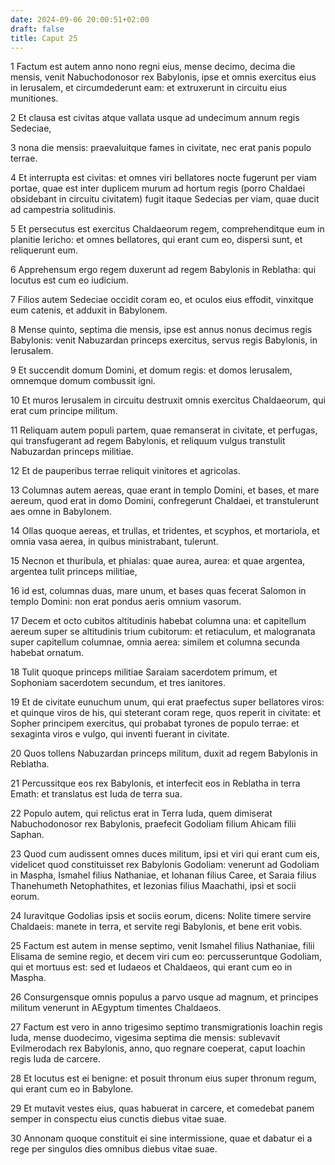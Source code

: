 ```yaml
---
date: 2024-09-06 20:00:51+02:00
draft: false
title: Caput 25
---
```





1 Factum est autem anno nono regni eius, mense decimo, decima die mensis, venit Nabuchodonosor rex Babylonis, ipse et omnis exercitus eius in Ierusalem, et circumdederunt eam: et extruxerunt in circuitu eius munitiones.

2 Et clausa est civitas atque vallata usque ad undecimum annum regis Sedeciae,

3 nona die mensis: praevaluitque fames in civitate, nec erat panis populo terrae.

4 Et interrupta est civitas: et omnes viri bellatores nocte fugerunt per viam portae, quae est inter duplicem murum ad hortum regis (porro Chaldaei obsidebant in circuitu civitatem) fugit itaque Sedecias per viam, quae ducit ad campestria solitudinis.

5 Et persecutus est exercitus Chaldaeorum regem, comprehenditque eum in planitie Iericho: et omnes bellatores, qui erant cum eo, dispersi sunt, et reliquerunt eum.

6 Apprehensum ergo regem duxerunt ad regem Babylonis in Reblatha: qui locutus est cum eo iudicium.

7 Filios autem Sedeciae occidit coram eo, et oculos eius effodit, vinxitque eum catenis, et adduxit in Babylonem.

8 Mense quinto, septima die mensis, ipse est annus nonus decimus regis Babylonis: venit Nabuzardan princeps exercitus, servus regis Babylonis, in Ierusalem.

9 Et succendit domum Domini, et domum regis: et domos Ierusalem, omnemque domum combussit igni.

10 Et muros Ierusalem in circuitu destruxit omnis exercitus Chaldaeorum, qui erat cum principe militum.

11 Reliquam autem populi partem, quae remanserat in civitate, et perfugas, qui transfugerant ad regem Babylonis, et reliquum vulgus transtulit Nabuzardan princeps militiae.

12 Et de pauperibus terrae reliquit vinitores et agricolas.

13 Columnas autem aereas, quae erant in templo Domini, et bases, et mare aereum, quod erat in domo Domini, confregerunt Chaldaei, et transtulerunt aes omne in Babylonem.

14 Ollas quoque aereas, et trullas, et tridentes, et scyphos, et mortariola, et omnia vasa aerea, in quibus ministrabant, tulerunt.

15 Necnon et thuribula, et phialas: quae aurea, aurea: et quae argentea, argentea tulit princeps militiae,

16 id est, columnas duas, mare unum, et bases quas fecerat Salomon in templo Domini: non erat pondus aeris omnium vasorum.

17 Decem et octo cubitos altitudinis habebat columna una: et capitellum aereum super se altitudinis trium cubitorum: et retiaculum, et malogranata super capitellum columnae, omnia aerea: similem et columna secunda habebat ornatum.

18 Tulit quoque princeps militiae Saraiam sacerdotem primum, et Sophoniam sacerdotem secundum, et tres ianitores.

19 Et de civitate eunuchum unum, qui erat praefectus super bellatores viros: et quinque viros de his, qui steterant coram rege, quos reperit in civitate: et Sopher principem exercitus, qui probabat tyrones de populo terrae: et sexaginta viros e vulgo, qui inventi fuerant in civitate.

20 Quos tollens Nabuzardan princeps militum, duxit ad regem Babylonis in Reblatha.

21 Percussitque eos rex Babylonis, et interfecit eos in Reblatha in terra Emath: et translatus est Iuda de terra sua.

22 Populo autem, qui relictus erat in Terra Iuda, quem dimiserat Nabuchodonosor rex Babylonis, praefecit Godoliam filium Ahicam filii Saphan.

23 Quod cum audissent omnes duces militum, ipsi et viri qui erant cum eis, videlicet quod constituisset rex Babylonis Godoliam: venerunt ad Godoliam in Maspha, Ismahel filius Nathaniae, et Iohanan filius Caree, et Saraia filius Thanehumeth Netophathites, et Iezonias filius Maachathi, ipsi et socii eorum.

24 Iuravitque Godolias ipsis et sociis eorum, dicens: Nolite timere servire Chaldaeis: manete in terra, et servite regi Babylonis, et bene erit vobis.

25 Factum est autem in mense septimo, venit Ismahel filius Nathaniae, filii Elisama de semine regio, et decem viri cum eo: percusseruntque Godoliam, qui et mortuus est: sed et Iudaeos et Chaldaeos, qui erant cum eo in Maspha.

26 Consurgensque omnis populus a parvo usque ad magnum, et principes militum venerunt in AEgyptum timentes Chaldaeos.

27 Factum est vero in anno trigesimo septimo transmigrationis Ioachin regis Iuda, mense duodecimo, vigesima septima die mensis: sublevavit Evilmerodach rex Babylonis, anno, quo regnare coeperat, caput Ioachin regis Iuda de carcere.

28 Et locutus est ei benigne: et posuit thronum eius super thronum regum, qui erant cum eo in Babylone.

29 Et mutavit vestes eius, quas habuerat in carcere, et comedebat panem semper in conspectu eius cunctis diebus vitae suae.

30 Annonam quoque constituit ei sine intermissione, quae et dabatur ei a rege per singulos dies omnibus diebus vitae suae.

